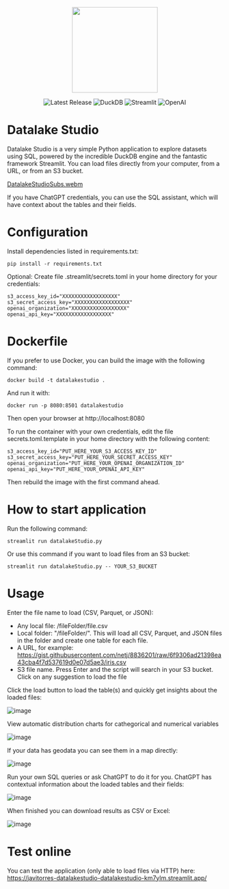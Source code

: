 <div align="center">
<img src="https://github.com/javitorres/datalakeStudio/assets/4235424/462ac5ee-21a8-4a75-b3bc-cf90d36089b4" height="200">
</div>

<p align="center">
    <img src="https://img.shields.io/badge/Version-0.1.0-red" alt="Latest Release">
    <img src="https://img.shields.io/badge/DuckDB-0.8.0-yellow" alt="DuckDB">
    <img src="https://img.shields.io/badge/Streamlit-1.21.0-blueviolet" alt="Streamlit">
    <img src="https://img.shields.io/badge/OpenAI-0.27.6-green" alt="OpenAI">
</p>


# Datalake Studio
Datalake Studio is a very simple Python application to explore datasets using SQL, powered by the incredible DuckDB engine and the fantastic framework Streamlit.
You can load files directly from your computer, from a URL, or from an S3 bucket.

[DatalakeStudioSubs.webm](https://github.com/javitorres/datalakeStudio/assets/4235424/e4396cfb-297a-4ce4-bf8d-f751d0b9dbd0)

If you have ChatGPT credentials, you can use the SQL assistant, which will have context about the tables and their fields.

# Configuration

Install dependencies listed in requirements.txt:

```
pip install -r requirements.txt
```
Optional: Create file .streamlit/secrets.toml in your home directory for your credentials:

```
s3_access_key_id="XXXXXXXXXXXXXXXXXX"
s3_secret_access_key="XXXXXXXXXXXXXXXXXX"
openai_organization="XXXXXXXXXXXXXXXXXX"
openai_api_key="XXXXXXXXXXXXXXXXXX"
```

# Dockerfile

If you prefer to use Docker, you can build the image with the following command:

```
docker build -t datalakestudio .
```

And run it with:

```
docker run -p 8080:8501 datalakestudio
```

Then open your browser at http://localhost:8080

To run the container with your own credentials, edit the file secrets.toml.template in your home directory with the following content:

```
s3_access_key_id="PUT_HERE_YOUR_S3_ACCESS_KEY_ID"
s3_secret_access_key="PUT_HERE_YOUR_SECRET_ACCESS_KEY"
openai_organization="PUT_HERE_YOUR_OPENAI_ORGANIZATION_ID"
openai_api_key="PUT_HERE_YOUR_OPENAI_API_KEY"
```

Then rebuild the image with the first command ahead.


# How to start application
Run the following command:

```
streamlit run datalakeStudio.py
```

Or use this command if you want to load files from an S3 bucket:

```
streamlit run datalakeStudio.py -- YOUR_S3_BUCKET
```

# Usage

Enter the file name to load (CSV, Parquet, or JSON):

* Any local file: /fileFolder/file.csv
* Local folder: "/fileFolder/". This will load all CSV, Parquet, and JSON files in the folder and create one table for each file.
* A URL, for example: 
https://gist.githubusercontent.com/netj/8836201/raw/6f9306ad21398ea43cba4f7d537619d0e07d5ae3/iris.csv
* S3 file name. Press Enter and the script will search in your S3 bucket. Click on any suggestion to load the file


Click the load button to load the table(s) and quickly get insights about the loaded files:

![image](https://github.com/javitorres/datalakeStudio/assets/4235424/9e19f603-0926-4240-9a36-76a1176b40df)

View automatic distribution charts for cathegorical and numerical variables 

![image](https://github.com/javitorres/datalakeStudio/assets/4235424/f1fc034b-1026-48b3-87e1-91a768a5032b)

If your data has geodata you can see them in a map directly:

![image](https://github.com/javitorres/datalakeStudio/assets/4235424/6cef3eff-9882-4731-9579-ec3dc237bc10)

Run your own SQL queries or ask ChatGPT to do it for you. ChatGPT has contextual information about the loaded tables and their fields:

![image](https://github.com/javitorres/datalakeStudio/assets/4235424/105c115b-f7ed-49de-801a-ca317628af08)

When finished you can download results as CSV or Excel:

![image](https://github.com/javitorres/datalakeStudio/assets/4235424/30acd76f-a2b3-489d-9290-e511ae94f6a8)

# Test online

You can test the application (only able to load files via HTTP) here: https://javitorres-datalakestudio-datalakestudio-km7ylm.streamlit.app/





